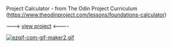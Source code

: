 Project Calculator - from The Odin Project Curriculum (https://www.theodinproject.com/lessons/foundations-calculator)

---> [view project](https://freefallrush.github.io/calculator/) <----

[![ezgif-com-gif-maker2.gif](https://i.postimg.cc/mDg4xCQM/ezgif-com-gif-maker2.gif)](https://postimg.cc/3yVVmyfJ)
